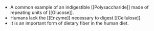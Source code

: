 - A common example of an indigestible [[Polysaccharide]] made of repeating units of [[Glucose]].
- Humans lack the [[Enzyme]] necessary to digest [[Cellulose]].
- It is an important form of dietary fiber in the human diet.